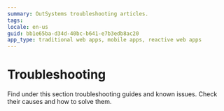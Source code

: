 ```yaml
---
summary: OutSystems troubleshooting articles.
tags: 
locale: en-us
guid: bb1e65ba-d34d-40bc-b641-e7b3edb8ac20
app_type: traditional web apps, mobile apps, reactive web apps
---
```


# Troubleshooting

Find under this section troubleshooting guides and known issues. Check their causes and how to solve them.
